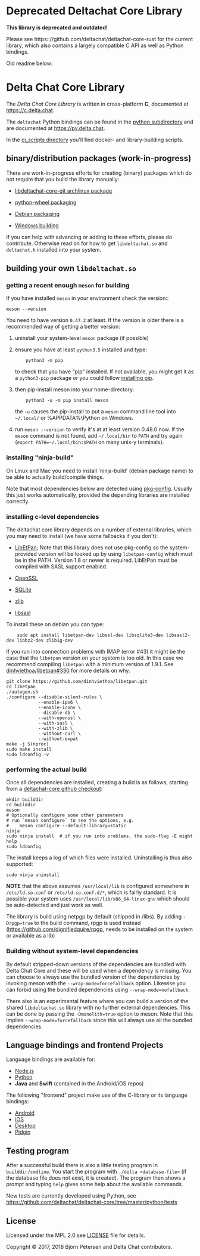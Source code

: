 # Deprecated Deltachat Core Library

**This library is deprecated and outdated!**

Please see https:://github.com/deltachat/deltachat-core-rust for the
current library, which also contains a largely compatible C API as
well as Python bindings.

Old readme below:

# Delta Chat Core Library

The _Delta Chat Core Library_ is written in cross-platform **C**,
documented at <https://c.delta.chat>.

The ``deltachat`` Python bindings can be found in the
[python subdirectory](https://github.com/deltachat/deltachat-core/tree/master/python)
and are documented at <https://py.delta.chat>.

In the [ci_scripts directory](https://github.com/deltachat/deltachat-core/tree/master/ci_scripts/README.md)
you'll find docker- and library-building scripts.

## binary/distribution packages  (work-in-progress)

There are work-in-progress efforts for creating (binary) packages which
do not require that you build the library manually:

- [libdeltachat-core-git archlinux package](https://aur.archlinux.org/packages/libdeltachat-core-git/>)

- [python-wheel packaging](https://m.devpi.net/dc/master)

- [Debian packaging](https://github.com/deltachat/deltachat-core/issues/299)

- [Windows building](https://github.com/deltachat/deltachat-core/issues/306)

If you can help with advancing or adding to these efforts, please do contribute.
Otherwise read on for how to get ``libdeltachat.so`` and ``deltachat.h``
installed into your system.

## building your own ``libdeltachat.so``

### getting a recent enough ``meson`` for building

If you have installed ``meson`` in your environment check the version::

    meson --version

You need to have version ``0.47.2`` at least. If the version
is older there is a recommended way of getting a better version:

1. uninstall your system-level ``meson`` package (if possible)

2. ensure you have at least ``python3.5`` installed and type:
   ```
       python3 -m pip
   ```

   to check that you have "pip" installed. If not available, you
   might get it as a ``python3-pip`` package or you could follow
   [installing pip](https://pip.pypa.io/en/stable/installing/).

3. then pip-install meson into your home-directory:
   ```
       python3 -u -m pip install meson
   ```

   the ``-u`` causes the pip-install to put a ``meson`` command line tool into
   ``~/.local/`` or %APPDATA%\Python on Windows.

4. run ``meson --version`` to verify it's at at least version 0.48.0 now.
   If the ``meson`` command is not found, add ``~/.local/bin`` to ``PATH``
   and try again (``export PATH=~/.local/bin:$PATH`` on many unix-y terminals).


### installing "ninja-build"

On Linux and Mac you need to install 'ninja-build' (debian package name)
to be able to actually build/compile things.

Note that most dependencies below are detected using
[pkg-config](https://www.freedesktop.org/wiki/Software/pkg-config/).
Usually this just works automatically, provided the depending libraries
are installed correctly.

### installing c-level dependencies

The deltachat core library depends on a number of external libraries,
which you may need to install (we have some fallbacks if you don't):

- [LibEtPan](https://github.com/dinhviethoa/libetpan); Note that this
  library does not use pkg-config so the system-provided version will
  be looked up by using `libetpan-config` which must be in the PATH.
  Version 1.8 or newer is required. LibEtPan must be compiled with
  SASL support enabled.

- [OpenSSL](https://www.openssl.org/)

- [SQLite](https://sqlite.org/)

- [zlib](https://zlib.net)

- [libsasl](https://cyrusimap.org/sasl/)

To install these on debian you can type:

```
    sudo apt install libetpan-dev libssl-dev libsqlite3-dev libsasl2-dev libbz2-dev zlib1g-dev
```

If you run into connection problems with IMAP (error #43) it might be the case that the `libetpan` version on your system is too old. In this case we recommend compiling `libetpan` with a minimum version of 1.9.1. See [dinhviethoa/libetpan#330](https://github.com/dinhviethoa/libetpan/pull/330) for more details on why.

```
git clone https://github.com/dinhviethoa/libetpan.git
cd libetpan
./autogen.sh
./configure --disable-silent-rules \
            --enable-ipv6 \
            --enable-iconv \
            --disable-db \
            --with-openssl \
            --with-sasl \
            --with-zlib \
            --without-curl \
            --without-expat
make -j $(nproc)
sudo make install
sudo ldconfig -v
```

### performing the actual build

Once all dependencies are installed, creating a build is as follows,
starting from a [deltachat-core github checkout](https://github.com/deltachat/deltachat-core):

```
mkdir builddir
cd builddir
meson
# Optionally configure some other parameters
# run `meson configure` to see the options, e.g.
#    meson configure --default-library=static
ninja
sudo ninja install  # if you run into problems, the sudo-flag -E might help
sudo ldconfig
```

The install keeps a log of which files were installed. Uninstalling
is thus also supported:
```
sudo ninja uninstall
```
**NOTE** that the above assumes `/usr/local/lib` is configured somewhere
in `/etc/ld.so.conf` or `/etc/ld.so.conf.d/*`, which is fairly
standard.  It is possible your system uses
`/usr/local/lib/x86_64-linux-gnu` which should be auto-detected and
just work as well.

The library is build using netpgp by default (shipped in /libs).
By adding `-Drpgp=true` to the build command, rpgp is used instead
(https://github.com/dignifiedquire/rpgp,
needs to be installed on the system or available as a lib)


### Building without system-level dependencies

By default stripped-down versions of the dependencies are bundled with
Delta Chat Core and these will be used when a dependency is missing.
You can choose to always use the bundled version of the dependencies
by invoking meson with the `--wrap-mode=forcefallback` option.
Likewise you can forbid using the bundled dependencies using
`--wrap-mode=nofallback`.

There also is an experimental feature where you can build a version of the
shared `libdeltachat.so` library with no further external
dependencies.  This can be done by passing the `-Dmonolith=true`
option to meson.  Note that this implies `--wrap-mode=forcefallback`
since this will always use all the bundled dependencies.


## Language bindings and frontend Projects

Language bindings are available for:

- [Node.js](https://www.npmjs.com/package/deltachat-node)
- [Python](https://py.delta.chat)
- **Java** and **Swift** (contained in the Android/iOS repos)

The following "frontend" project make use of the C-library
or its language bindings:

- [Android](https://github.com/deltachat/deltachat-android)
- [iOS](https://github.com/deltachat/deltachat-ios)
- [Desktop](https://github.com/deltachat/deltachat-desktop)
- [Pidgin](https://gitlab.com/lupine/purple-plugin-delta)

## Testing program

After a successful build there is also a little testing program in `builddir/cmdline`.
You start the program with `./delta <database-file>`
(if the database file does not exist, it is created).
The program then shows a prompt and typing `help` gives some help about the available commands.

New tests are currently developed using Python, see
https://github.com/deltachat/deltachat-core/tree/master/python/tests


## License

Licensed under the MPL 2.0 see [LICENSE](./LICENSE) file for details.

Copyright © 2017, 2018 Björn Petersen and Delta Chat contributors.
